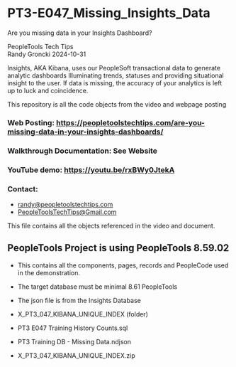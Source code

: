 # PT3-E047_Missing_Insights_Data
Are you missing data in your Insights Dashboard?

PeopleTools Tech Tips    
Randy Groncki	2024-10-31

Insights, AKA Kibana, uses our PeopleSoft transactional data to generate analytic dashboards Illuminating trends, statuses and providing situational insight to the user.
If data is missing, the accuracy of your analytics is left up to luck and coincidence.

This repository is all the code objects from the video and webpage posting

### Web Posting: https://peopletoolstechtips.com/are-you-missing-data-in-your-insights-dashboards/

### Walkthrough Documentation: See Website

### YouTube demo: https://youtu.be/rxBWy0JtekA

### Contact:  
* randy@peopletoolstechtips.com  
* PeopleToolsTechTips@Gmail.com

This file contains all the objects referenced in the video and document.

## PeopleTools Project is using PeopleTools 8.59.02
  * This contains all the components, pages, records and PeopleCode used in the demonstration.
  * The target database must be minimal 8.61 PeopleTools
  * The json file is from the Insights Database

* X_PT3_047_KIBANA_UNIQUE_INDEX (folder)
* PT3 E047 Training History Counts.sql
* PT3 Training DB - Missing Data.ndjson
* X_PT3_047_KIBANA_UNIQUE_INDEX.zip

